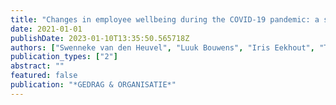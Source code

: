 ```yaml
---
title: "Changes in employee wellbeing during the COVID-19 pandemic: a study of healthcare staff, education staff and salespeople"
date: 2021-01-01
publishDate: 2023-01-10T13:35:50.565718Z
authors: ["Swenneke van den Heuvel", "Luuk Bouwens", "Iris Eekhout", "Thijmen Zoomer", "Wendela Hooftman", "Karen Oude Hengel"]
publication_types: ["2"]
abstract: ""
featured: false
publication: "*GEDRAG & ORGANISATIE*"
---
```


